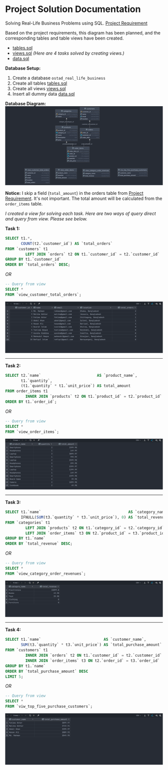 # Project Solution Documentation

Solving Real-Life Business Problems using SQL. [Project Requirement](../README.md)

Based on the project requirements, this diagram has been planned, and the corresponding tables and table views have been
created.

- [tables.sql](tables.sql)
- [views.sql](views.sql) _(Here are 4 tasks solved by creating views.)_
- [data.sql](data.sql)

__Database Setup:__

1. Create a database `ostad_real_life_business`
2. Create all tables [tables.sql](tables.sql)
3. Create all views [views.sql](views.sql)
4. Insert all dummy data [data.sql](data.sql)

__Database Diagram:__  
![Diagram](../screenshots/diagram.png)

__Notice:__ I skip a field (`total_amount`) in the orders table from [Project Requirement](../README.md). It's not
important. The total amount will be calculated from the `order_items` table.

_I created a view for solving each task. Here are two ways of query direct and query from view. Please see below._

__Task 1:__

```sql
SELECT t1.*,
       COUNT(t2.`customer_id`) AS `total_orders`
FROM `customers` t1
         LEFT JOIN `orders` t2 ON t1.`customer_id` = t2.`customer_id`
GROUP BY t1.`customer_id`
ORDER BY `total_orders` DESC;
```

_OR_

```sql
-- Query from view
SELECT *
FROM `view_customer_total_orders`;
```

![Task 1](../screenshots/task1.png)

___

__Task 2:__

```sql
SELECT t2.`name`                         AS `product_name`,
       t1.`quantity`,
       (t1.`quantity` * t1.`unit_price`) AS total_amount
FROM order_items t1
         INNER JOIN `products` t2 ON t1.`product_id` = t2.`product_id`
ORDER BY t1.`order_id`;
```

_OR_

```sql
-- Query from view
SELECT *
FROM `view_order_items`;
```

![Task 2](../screenshots/task2.png)

___

__Task 3:__

```sql
SELECT t1.`name`                                       AS `category_name`,
       IFNULL(SUM(t3.`quantity` * t3.`unit_price`), 0) AS `total_revenue`
FROM `categories` t1
         LEFT JOIN `products` t2 ON t1.`category_id` = t2.`category_id`
         LEFT JOIN `order_items` t3 ON t2.`product_id` = t3.`product_id`
GROUP BY t1.`name`
ORDER BY `total_revenue` DESC;
```

_OR_

```sql
-- Query from view
SELECT *
FROM `view_category_order_revenues`;
```

![Task 3](../screenshots/task3.png)

___

__Task 4:__

```sql
SELECT t1.`name`                            AS `customer_name`,
       SUM(t3.`quantity` * t3.`unit_price`) AS `total_purchase_amount`
FROM `customers` t1
         INNER JOIN `orders` t2 ON t1.`customer_id` = t2.`customer_id`
         INNER JOIN `order_items` t3 ON t2.`order_id` = t3.`order_id`
GROUP BY t1.`name`
ORDER BY `total_purchase_amount` DESC
LIMIT 5;
```

_OR_

```sql
-- Query from view
SELECT *
FROM `viw_top_five_purchase_customers`;
```

![Task 4](../screenshots/task4.png)

